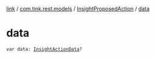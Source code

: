[link](../../index.md) / [com.tink.rest.models](../index.md) / [InsightProposedAction](index.md) / [data](./data.md)

# data

`var data: `[`InsightActionData`](../-insight-action-data/index.md)`?`